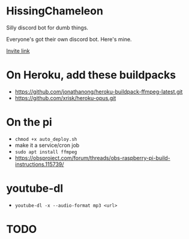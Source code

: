 # HissingChameleon
Silly discord bot for dumb things.

Everyone's got their own discord bot. Here's mine.

[Invite link](https://discord.com/api/oauth2/authorize?client_id=990806328295440424&permissions=413927852096&scope=bot)

# On Heroku, add these buildpacks
- https://github.com/jonathanong/heroku-buildpack-ffmpeg-latest.git
- https://github.com/xrisk/heroku-opus.git

# On the pi
- `chmod +x auto_deploy.sh`
- make it a service/cron job
- `sudo apt install ffmpeg`
- https://obsproject.com/forum/threads/obs-raspberry-pi-build-instructions.115739/

# youtube-dl
- `youtube-dl -x --audio-format mp3 <url>`

# TODO
